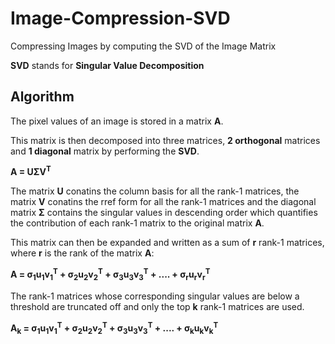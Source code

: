 # Image-Compression-SVD
Compressing Images by computing the SVD of the Image Matrix

**SVD** stands for **Singular Value Decomposition**

## Algorithm
The pixel values of an image is stored in a matrix **A**.

This matrix is then decomposed into three matrices, **2 orthogonal** matrices and **1 diagonal** matrix by performing the **SVD**.

**A = UΣV<sup>T</sup>**

The matrix **U** conatins the column basis for all the rank-1 matrices, the matrix **V** conatins the rref form for all the rank-1 matrices and the diagonal matrix **Σ** contains the singular values in descending order which quantifies the contribution of each rank-1 matrix to the original matrix **A**. 

This matrix can then be expanded and written as a sum of **r** rank-1 matrices, where **r** is the rank of the matrix **A**:

**A = σ<sub>1</sub>u<sub>1</sub>v<sub>1</sub><sup>T</sup> + σ<sub>2</sub>u<sub>2</sub>v<sub>2</sub><sup>T</sup> + σ<sub>3</sub>u<sub>3</sub>v<sub>3</sub><sup>T</sup> + .... + σ<sub>r</sub>u<sub>r</sub>v<sub>r</sub><sup>T</sup>**

The rank-1 matrices whose corresponding singular values are below a threshold are truncated off and only the top **k** rank-1 matrices are used.

**A<sub>k</sub> = σ<sub>1</sub>u<sub>1</sub>v<sub>1</sub><sup>T</sup> + σ<sub>2</sub>u<sub>2</sub>v<sub>2</sub><sup>T</sup> + σ<sub>3</sub>u<sub>3</sub>v<sub>3</sub><sup>T</sup> + .... + σ<sub>k</sub>u<sub>k</sub>v<sub>k</sub><sup>T</sup>**


